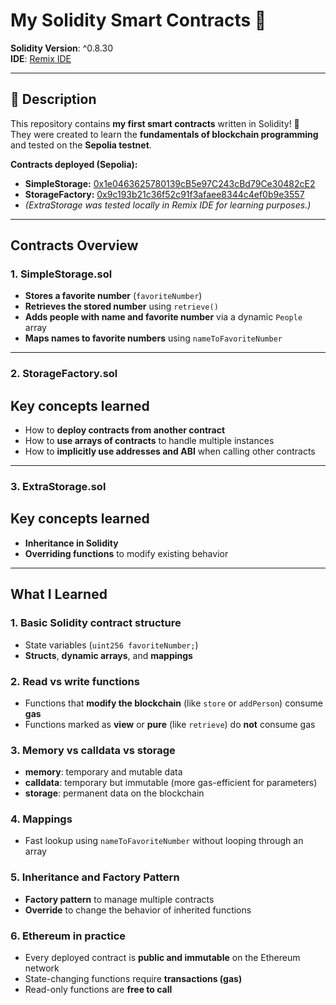 # My Solidity Smart Contracts 🎉

**Solidity Version**: ^0.8.30  
**IDE**: [Remix IDE](https://remix.ethereum.org/)  

---

## 📜 Description

This repository contains **my first smart contracts** written in Solidity! 🥳  
They were created to learn the **fundamentals of blockchain programming** and tested on the **Sepolia testnet**.

**Contracts deployed (Sepolia):**  
- **SimpleStorage:** [0x1e0463625780139cB5e97C243cBd79Ce30482cE2](https://sepolia.etherscan.io/address/0x1e0463625780139cB5e97C243cBd79Ce30482cE2)  
- **StorageFactory:** [0x9c193b21c36f52c91f3afaee8344c4ef0b9e3557](https://sepolia.etherscan.io/address/0x9c193b21c36f52c91f3afaee8344c4ef0b9e3557)  
- *(ExtraStorage was tested locally in Remix IDE for learning purposes.)*

---

## Contracts Overview

### 1. **SimpleStorage.sol**
- **Stores a favorite number** (`favoriteNumber`)  
- **Retrieves the stored number** using `retrieve()`  
- **Adds people with name and favorite number** via a dynamic `People` array  
- **Maps names to favorite numbers** using `nameToFavoriteNumber`  

---

### 2. **StorageFactory.sol**

## Key concepts learned

- How to **deploy contracts from another contract**  
- How to **use arrays of contracts** to handle multiple instances  
- How to **implicitly use addresses and ABI** when calling other contracts  

---

### 3. **ExtraStorage.sol**

## Key concepts learned

- **Inheritance in Solidity**  
- **Overriding functions** to modify existing behavior  

---

## What I Learned

### 1. Basic Solidity contract structure
- State variables (`uint256 favoriteNumber;`)  
- **Structs**, **dynamic arrays**, and **mappings**  

### 2. Read vs write functions
- Functions that **modify the blockchain** (like `store` or `addPerson`) consume **gas**  
- Functions marked as **view** or **pure** (like `retrieve`) do **not** consume gas  

### 3. Memory vs calldata vs storage
- **memory**: temporary and mutable data  
- **calldata**: temporary but immutable (more gas-efficient for parameters)  
- **storage**: permanent data on the blockchain  

### 4. Mappings
- Fast lookup using `nameToFavoriteNumber` without looping through an array  

### 5. Inheritance and Factory Pattern
- **Factory pattern** to manage multiple contracts  
- **Override** to change the behavior of inherited functions  

### 6. Ethereum in practice
- Every deployed contract is **public and immutable** on the Ethereum network  
- State-changing functions require **transactions (gas)**  
- Read-only functions are **free to call**  